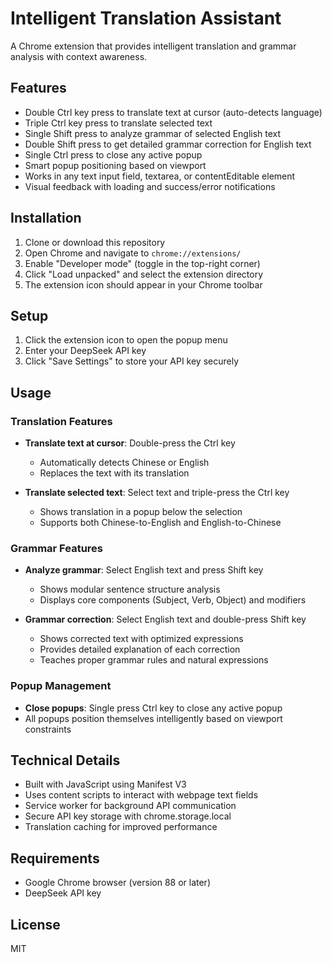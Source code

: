 # Intelligent Translation Assistant

A Chrome extension that provides intelligent translation and grammar analysis with context awareness.

## Features

- Double Ctrl key press to translate text at cursor (auto-detects language)
- Triple Ctrl key press to translate selected text
- Single Shift press to analyze grammar of selected English text
- Double Shift press to get detailed grammar correction for English text
- Single Ctrl press to close any active popup
- Smart popup positioning based on viewport
- Works in any text input field, textarea, or contentEditable element
- Visual feedback with loading and success/error notifications

## Installation

1. Clone or download this repository
2. Open Chrome and navigate to `chrome://extensions/`
3. Enable "Developer mode" (toggle in the top-right corner)
4. Click "Load unpacked" and select the extension directory
5. The extension icon should appear in your Chrome toolbar

## Setup

1. Click the extension icon to open the popup menu
2. Enter your DeepSeek API key
3. Click "Save Settings" to store your API key securely

## Usage

### Translation Features

- **Translate text at cursor**: Double-press the Ctrl key
  - Automatically detects Chinese or English
  - Replaces the text with its translation

- **Translate selected text**: Select text and triple-press the Ctrl key
  - Shows translation in a popup below the selection
  - Supports both Chinese-to-English and English-to-Chinese

### Grammar Features

- **Analyze grammar**: Select English text and press Shift key
  - Shows modular sentence structure analysis
  - Displays core components (Subject, Verb, Object) and modifiers

- **Grammar correction**: Select English text and double-press Shift key
  - Shows corrected text with optimized expressions
  - Provides detailed explanation of each correction
  - Teaches proper grammar rules and natural expressions

### Popup Management

- **Close popups**: Single press Ctrl key to close any active popup
- All popups position themselves intelligently based on viewport constraints

## Technical Details

- Built with JavaScript using Manifest V3
- Uses content scripts to interact with webpage text fields
- Service worker for background API communication
- Secure API key storage with chrome.storage.local
- Translation caching for improved performance

## Requirements

- Google Chrome browser (version 88 or later)
- DeepSeek API key

## License

MIT 
